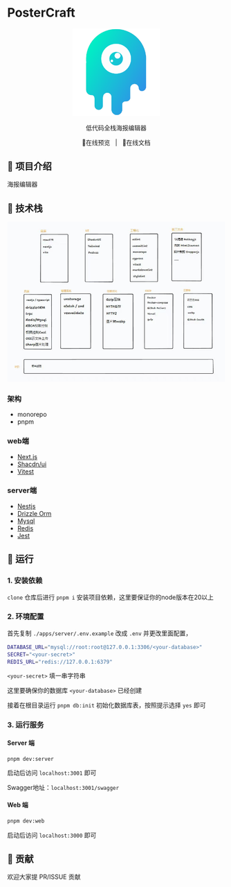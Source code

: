 # PosterCraft

<div align="center">
  <img src="./public/assets/logo.png" width="40%"/>
  <p>低代码全栈海报编辑器</p>
  <a href="https://poster-craft.leostar.top" style="text-decoration: none;">👀在线预览</a>&nbsp;&nbsp;
  |&nbsp;&nbsp;
  <a href="https://poster-craft-docs.vercel.app/" style="text-decoration: none;">📃在线文档</a>
</div>

## 🎈 项目介绍

海报编辑器

## 🎯 技术栈

![techStack](/public/screenshot/techStack.jpg)

### 架构

- monorepo
- pnpm

### web端

- [Next.js](https://nextjs.org/)
- [Shacdn/ui](https://ui.shadcn.com/)
- [Vitest](https://vitest.dev/)

### server端

- [Nestjs](https://docs.nestjs.com/)
- [Drizzle Orm](https://orm.drizzle.team/)
- [Mysql](https://www.mysql.com/cn/)
- [Redis](https://redis.io/)
- [Jest](https://jestjs.io/)

## 🚀 运行

### 1. 安装依赖

`clone` 仓库后进行 `pnpm i` 安装项目依赖，这里要保证你的node版本在20以上

### 2. 环境配置

首先复制 `./apps/server/.env.example` 改成 `.env` 并更改里面配置，

```bash
DATABASE_URL="mysql://root:root@127.0.0.1:3306/<your-database>"
SECRET="<your-secret>"
REDIS_URL="redis://127.0.0.1:6379"
```

`<your-secret>` 填一串字符串

这里要确保你的数据库 `<your-database>` 已经创建

接着在根目录运行 `pnpm db:init` 初始化数据库表，按照提示选择 `yes` 即可

### 3. 运行服务

#### Server 端

```bash
pnpm dev:server
```

启动后访问 `localhost:3001` 即可

Swagger地址：`localhost:3001/swagger`

#### Web 端

```bash
pnpm dev:web
```

启动后访问 `localhost:3000` 即可

## 💖 贡献

欢迎大家提 PR/ISSUE 贡献
